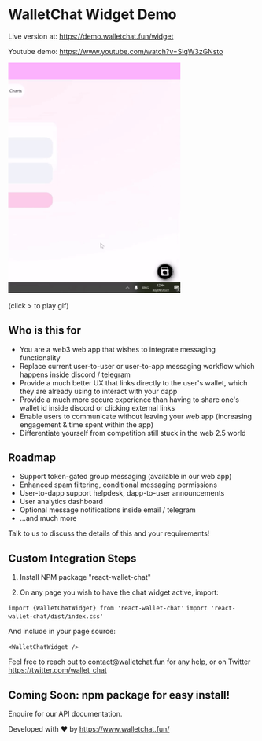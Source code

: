 # WalletChat Widget Demo

Live version at: https://demo.walletchat.fun/widget

Youtube demo: https://www.youtube.com/watch?v=SlqW3zGNsto

<img src="220930 widget demo.gif" width="350" title="widget demo">

(click > to play gif)

## Who is this for

- You are a web3 web app that wishes to integrate messaging functionality
- Replace current user-to-user or user-to-app messaging workflow which happens inside discord / telegram
- Provide a much better UX that links directly to the user's wallet, which they are already using to interact with your dapp
- Provide a much more secure experience than having to share one's wallet id inside discord or clicking external links
- Enable users to communicate without leaving your web app (increasing engagement & time spent within the app)
- Differentiate yourself from competition still stuck in the web 2.5 world

## Roadmap

- Support token-gated group messaging (available in our web app)
- Enhanced spam filtering, conditional messaging permissions
- User-to-dapp support helpdesk, dapp-to-user announcements
- User analytics dashboard
- Optional message notifications inside email / telegram
- ...and much more

Talk to us to discuss the details of this and your requirements!

## Custom Integration Steps

1) Install NPM package "react-wallet-chat"

2) On any page you wish to have the chat widget active, import: 

```import {WalletChatWidget} from 'react-wallet-chat'```
```import 'react-wallet-chat/dist/index.css'```

And include in your page source: 

```<WalletChatWidget />```

Feel free to reach out to contact@walletchat.fun for any help, or on Twitter https://twitter.com/wallet_chat

## Coming Soon: npm package for easy install!

Enquire for our API documentation.

Developed with ❤ by https://www.walletchat.fun/
